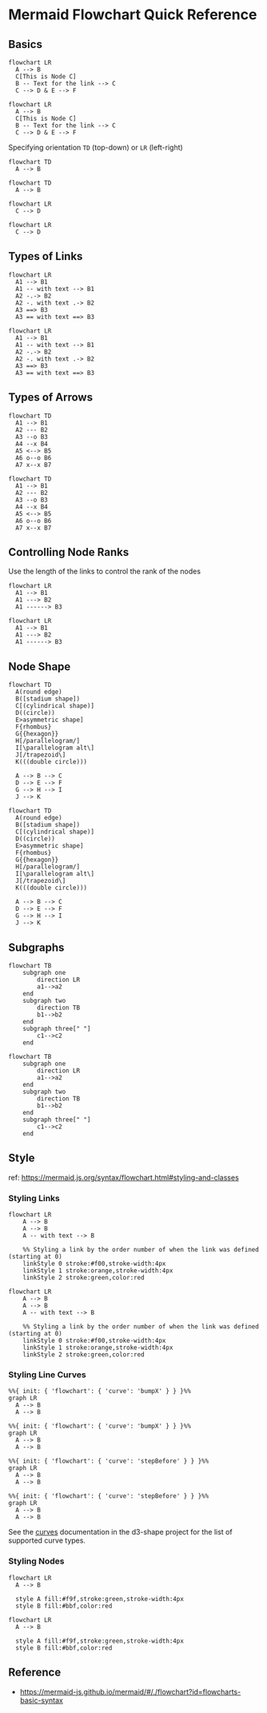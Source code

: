 # Mermaid Flowchart Quick Reference

## Basics

```
flowchart LR
  A --> B
  C[This is Node C]
  B -- Text for the link --> C
  C --> D & E --> F
```

```mermaid
flowchart LR
  A --> B
  C[This is Node C]
  B -- Text for the link --> C
  C --> D & E --> F
```

Specifying orientation `TD` (top-down) or `LR` (left-right)

```
flowchart TD
  A --> B
```

```mermaid
flowchart TD
  A --> B
```

```
flowchart LR
  C --> D
```

```mermaid
flowchart LR
  C --> D
```

## Types of Links

```
flowchart LR
  A1 --> B1
  A1 -- with text --> B1
  A2 -.-> B2
  A2 -. with text .-> B2
  A3 ==> B3
  A3 == with text ==> B3
```

```mermaid
flowchart LR
  A1 --> B1
  A1 -- with text --> B1
  A2 -.-> B2
  A2 -. with text .-> B2
  A3 ==> B3
  A3 == with text ==> B3
```

## Types of Arrows 

```
flowchart TD
  A1 --> B1
  A2 --- B2
  A3 --o B3
  A4 --x B4
  A5 <--> B5
  A6 o--o B6
  A7 x--x B7
```

```mermaid
flowchart TD
  A1 --> B1
  A2 --- B2
  A3 --o B3
  A4 --x B4
  A5 <--> B5
  A6 o--o B6
  A7 x--x B7
```

## Controlling Node Ranks

Use the length of the links to control the rank of the nodes

```
flowchart LR
  A1 --> B1
  A1 ---> B2
  A1 ------> B3
```

```mermaid
flowchart LR
  A1 --> B1
  A1 ---> B2
  A1 ------> B3
```

## Node Shape

```
flowchart TD
  A(round edge)
  B([stadium shape])
  C[(cylindrical shape)]
  D((circle))
  E>asymmetric shape]
  F{rhombus}
  G{{hexagon}}
  H[/parallelogram/]
  I[\parallelogram alt\]
  J[/trapezoid\]
  K(((double circle)))

  A --> B --> C
  D --> E --> F
  G --> H --> I
  J --> K
```


```mermaid
flowchart TD
  A(round edge)
  B([stadium shape])
  C[(cylindrical shape)]
  D((circle))
  E>asymmetric shape]
  F{rhombus}
  G{{hexagon}}
  H[/parallelogram/]
  I[\parallelogram alt\]
  J[/trapezoid\]
  K(((double circle)))

  A --> B --> C
  D --> E --> F
  G --> H --> I
  J --> K
```

## Subgraphs

```
flowchart TB
    subgraph one
        direction LR
        a1-->a2
    end
    subgraph two
        direction TB
        b1-->b2
    end
    subgraph three[" "]
        c1-->c2
    end
```

```mermaid
flowchart TB
    subgraph one
        direction LR
        a1-->a2
    end
    subgraph two
        direction TB
        b1-->b2
    end
    subgraph three[" "]
        c1-->c2
    end
```

## Style

ref: https://mermaid.js.org/syntax/flowchart.html#styling-and-classes

### Styling Links

```
flowchart LR
    A --> B
    A --> B
    A -- with text --> B

    %% Styling a link by the order number of when the link was defined (starting at 0)
    linkStyle 0 stroke:#f00,stroke-width:4px
    linkStyle 1 stroke:orange,stroke-width:4px
    linkStyle 2 stroke:green,color:red

```

```mermaid
flowchart LR
    A --> B
    A --> B
    A -- with text --> B

    %% Styling a link by the order number of when the link was defined (starting at 0)
    linkStyle 0 stroke:#f00,stroke-width:4px
    linkStyle 1 stroke:orange,stroke-width:4px
    linkStyle 2 stroke:green,color:red
```

### Styling Line Curves

```
%%{ init: { 'flowchart': { 'curve': 'bumpX' } } }%%
graph LR
  A --> B
  A --> B
```

```mermaid
%%{ init: { 'flowchart': { 'curve': 'bumpX' } } }%%
graph LR
  A --> B
  A --> B
```

```
%%{ init: { 'flowchart': { 'curve': 'stepBefore' } } }%%
graph LR
  A --> B
  A --> B
```

```mermaid
%%{ init: { 'flowchart': { 'curve': 'stepBefore' } } }%%
graph LR
  A --> B
  A --> B
```

See the [curves](https://github.com/d3/d3-shape/blob/main/README.md#curves) documentation in the d3-shape project for the list of supported curve types.

### Styling Nodes

```
flowchart LR
  A --> B

  style A fill:#f9f,stroke:green,stroke-width:4px
  style B fill:#bbf,color:red
```

```mermaid
flowchart LR
  A --> B

  style A fill:#f9f,stroke:green,stroke-width:4px
  style B fill:#bbf,color:red
```

## Reference

* https://mermaid-js.github.io/mermaid/#/./flowchart?id=flowcharts-basic-syntax